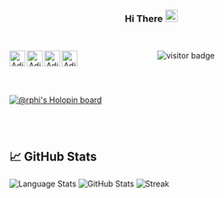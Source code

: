 <!-- <p align = "center">
 
  <img src = "https://media.tenor.com/z2xJqhCpneIAAAAM/wave-hand.gif"  alt = "Banner" />
 
</p>
  -->







<h3 align = "center"> Hi There <span> <img src = "https://user-images.githubusercontent.com/78374254/180597390-99fc5c2d-cbee-48f6-aaef-ab33ee0fbf6d.png" width = "22px" height = "22px" /> 
 </span> </h3>

<br>

<center> 
<a href="https://www.instagram.com/aditya__a__/">
<img align="left" alt="Aditya's Instagram" width="28px" src="https://raw.githubusercontent.com/hussainweb/hussainweb/main/icons/instagram.png" />
</a>
<a href="https://twitter.com/Aditya__A__">
  <img align="left" alt="Aditya's Twitter" width="28px" src="https://raw.githubusercontent.com/peterthehan/peterthehan/master/assets/twitter.svg" />
</a>

<a href="https://www.linkedin.com/in/aditya-ace/">
  <img align="left" alt="Aditya's LinkedIN" width="28px" src="https://raw.githubusercontent.com/peterthehan/peterthehan/master/assets/linkedin.svg" />
</a>

<a href = "https://adityaa.netlify.app/">
 <img align = "left" alt = "Aditya's Portfolio" width="28px" height = "28px" src = "https://user-images.githubusercontent.com/78374254/180651460-2827bfaa-9411-4b6f-baa5-62f593aceb72.png" /> 
 </a>

![visitor badge](https://visitor-badge.glitch.me/badge?page_id=Merlin-A.visitor-badge&left_text=Visitors)

</center>  
<br>
<br>

[![@rphi's Holopin board](https://holopin.io/api/user/board?user=merlin)](https://holopin.io/@merlin)


<br> 
<br>



## 📈 GitHub Stats

<img  src="https://github-readme-stats.vercel.app/api/top-langs/?username=Merlin-A&theme=gotham&hide=tcl" alt="Language Stats" align="center"  />

<img  src="https://github-readme-stats.vercel.app/api?username=Merlin-A&theme=gotham&show_icons=true" alt="GitHub Stats" align="center"  />

<img  src = "https://github-readme-streak-stats.herokuapp.com?user=Merlin-A&theme=gotham" alt = "Streak" align = "center" />
